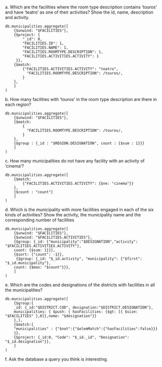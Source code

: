 a. Which are the facilities where the room type description contains ‘touros’ and
have ‘teatro’ as one of their activities? Show the id, name, description and
activity.

```
db.municipalities.aggregate([
    {$unwind: "$FACILITIES"},
    {$project: {
        "_id": 0,
        "FACILITIES.ID": 1,
        "FACILITIES.NAME": 1,
        "FACILITIES.ROOMTYPE.DESCRIPTION": 1,
        "FACILITIES.ACTIVITIES.ACTIVITY": 1
     }},
    {$match: 
        {"FACILITIES.ACTIVITIES.ACTIVITY": "teatro",
          "FACILITIES.ROOMTYPE.DESCRIPTION": /touros/,
        }
    },
    ]    
)
```

b. How many facilities with ‘touros’ in the room type description are there in
each region?

```
db.municipalities.aggregate([
    {$unwind: "$FACILITIES"},   
    {$match: 
        {
          "FACILITIES.ROOMTYPE.DESCRIPTION": /touros/,
        }
    },
    {$group : {_id : "$REGION.DESIGNATION", count : {$sum : 1}}}
    ]    
)
```

c. How many municipalities do not have any facility with an activity of
‘cinema’?

```
db.municipalities.aggregate([ 
    {$match: 
        {"FACILITIES.ACTIVITIES.ACTIVITY": {$ne: "cinema"}}
    },
    {$count : "count"}
    ]    
)
```

d. Which is the municipality with more facilities engaged in each of the six kinds
of activities? Show the activity, the municipality name and the corresponding
number of facilities

```
db.municipalities.aggregate([
    {$unwind: "$FACILITIES"},
    {$unwind: "$FACILITIES.ACTIVITIES"},
    {$group: {_id: {"municipality":"$DESIGNATION","activity": "$FACILITIES.ACTIVITIES.ACTIVITY"}, 
    count: {$sum: 1}}},
    {$sort: {"count": -1}},
     {$group: {_id: "$_id.activity", "municipality": {"$first": "$_id.municipality"},
    count: {$max: "$count"}}},
    ]    
)
```

e. Which are the codes and designations of the districts with facilities in all the
municipalities?

```
db.municipalities.aggregate([ 
    {$group:{
    _id: {_id:"$DISTRICT.COD", designation:"$DISTRICT.DESIGNATION"},
    municipalities: { $push: { hasFacilities: {$gt: [{ $size: "$FACILITIES" },0]},nome: "$designation"}}
    },},
    {$match:{
    "municipalities" : {"$not":{"$elemMatch":{"hasFacilities":false}}}
    }},
    {$project: {_id:0, "Code": "$_id._id", "Designation": "$_id.designation"}},
    ]    
)
```

f. Ask the database a query you think is interesting.


